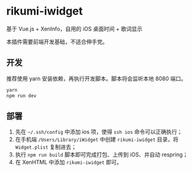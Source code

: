 # rikumi-iwidget

基于 Vue.js + XenInfo，自用的 iOS 桌面时间 + 歌词显示

本插件需要前端开发基础，不适合伸手党。

## 开发

推荐使用 yarn 安装依赖，再执行开发脚本。脚本将会监听本地 8080 端口。

```bash
yarn
npm run dev
```

## 部署

1. 先在 `~/.ssh/config` 中添加 ios 项，使得 `ssh ios` 命令可以正确执行；
2. 在手机端 `/Users/Library/iWidget` 中创建 `rikumi-iwidget` 目录，将 `Widget.plist` 复制进去；
3. 执行 `npm run build` 脚本即可完成打包、上传到 iOS、并自动 respring；
4. 在 XenHTML 中添加 `rikumi-iwidget` 即可。
